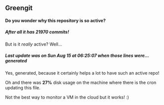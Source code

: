 ## Greengit

#### Do you wonder why this repository is so active?

##### After all it has 21970 commits!

But is it *really* active? Well...

##### Last update was on Sun Aug 15 at 06:25:07 when those lines were... generated

Yes, generated, because it certainly helps a lot to have such an active repo!

Oh and there was **27%** disk usage on the machine
where there is the cron updating this file.

Not the best way to monitor a VM in the cloud but it works! :)
